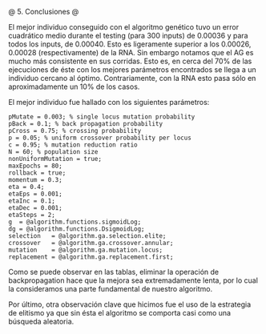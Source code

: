 @ 5. Conclusiones @

El mejor individuo conseguido con el algoritmo genético tuvo un error cuadrático medio
durante el testing (para 300 inputs) de 0.00036 y para todos los inputs, de 0.00040.
Esto es ligeramente superior a los 0.00026, 0.00028 (respectivamente) de la RNA.
Sin embargo notamos que el AG es mucho más consistente en sus corridas.
Esto es, en cerca del 70% de las ejecuciones de éste con los mejores parámetros encontrados
se llega a un individuo cercano al óptimo. Contrariamente, con la RNA esto pasa sólo
en aproximadamente un 10% de los casos.

El mejor individuo fue hallado con los siguientes parámetros:
```
pMutate = 0.003; % single locus mutation probability
pBack = 0.1; % back propagation probability
pCross = 0.75; % crossing probability
p = 0.05; % uniform crossover probability per locus
c = 0.95; % mutation reduction ratio
N = 60; % population size
nonUniformMutation = true;
maxEpochs = 80;
rollback = true;
momentum = 0.3;
eta = 0.4;
etaEps = 0.001;
etaInc = 0.1;
etaDec = 0.001;
etaSteps = 2;
g  = @algorithm.functions.sigmoidLog;
dg = @algorithm.functions.DsigmoidLog;
selection   = @algorithm.ga.selection.elite;
crossover   = @algorithm.ga.crossover.annular;
mutation    = @algorithm.ga.mutation.locus;
replacement = @algorithm.ga.replacement.first;
```

Como se puede observar en las tablas, eliminar la operación de backpropagation
hace que la mejora sea extremadamente lenta, por lo cual la consideramos una parte
fundamental de nuestro algoritmo.

Por último, otra observación clave que hicimos fue el uso de la estrategia de elitismo
ya que sin ésta el algoritmo se comporta casi como una búsqueda aleatoria.

